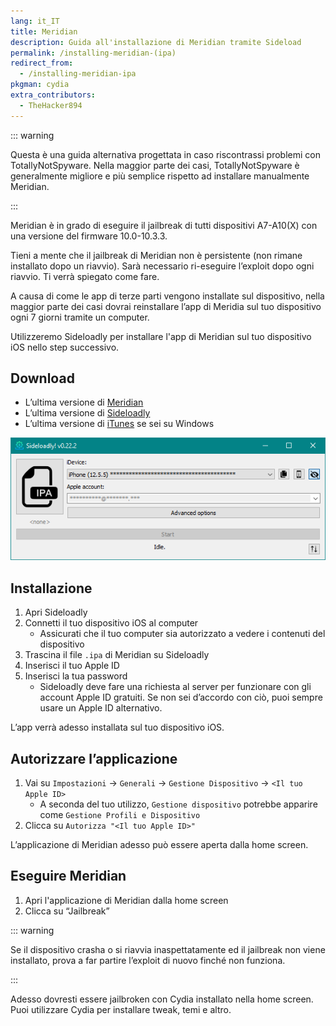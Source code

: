 ```yaml
---
lang: it_IT
title: Meridian
description: Guida all'installazione di Meridian tramite Sideload
permalink: /installing-meridian-(ipa)
redirect_from:
  - /installing-meridian-ipa
pkgman: cydia
extra_contributors:
  - TheHacker894
---
```


::: warning

Questa è una guida alternativa progettata in caso riscontrassi problemi con <router-link to="/using-tns">TotallyNotSpyware</router-link>. Nella maggior parte dei casi, TotallyNotSpyware è generalmente migliore e più semplice rispetto ad installare manualmente Meridian.

:::

Meridian è in grado di eseguire il jailbreak di tutti dispositivi A7-A10(X) con una versione del firmware 10.0-10.3.3.

Tieni a mente che il jailbreak di Meridian non <router-link to="/types-of-jailbreak/#semi-untethered-jailbreaks">è persistente</router-link> (non rimane installato dopo un riavvio). Sarà necessario ri-eseguire l’exploit dopo ogni riavvio. Ti verrà spiegato come fare.

A causa di come le app di terze parti vengono installate sul dispositivo, nella maggior parte dei casi dovrai reinstallare l’app di Meridia sul tuo dispositivo ogni 7 giorni tramite un computer.

Utilizzeremo Sideloadly per installare l'app di Meridian sul tuo dispositivo iOS nello step successivo.

## Download

- L’ultima versione di [Meridian](https://github.com/PsychoTea/MeridianJB/releases/download/v0.9-007/Meridian-v0.9-007.ipa)
- L’ultima versione di [Sideloadly](https://sideloadly.io/)
- L’ultima versione di [iTunes](https://www.apple.com/itunes/download/win32) se sei su Windows

![Uno screenshot dell’applicazione di Sideloadly (Windows)](/assets/images/sideloadly_win.png)

## Installazione

1. Apri Sideloadly
1. Connetti il tuo dispositivo iOS al computer
    - Assicurati che il tuo computer sia autorizzato a vedere i contenuti del dispositivo
1. Trascina il file `.ipa` di Meridian su Sideloadly
1. Inserisci il tuo Apple ID
1. Inserisci la tua password
    - Sideloadly deve fare una richiesta al server per funzionare con gli account Apple ID gratuiti. Se non sei d’accordo con ciò, puoi sempre usare un Apple ID alternativo.

L’app verrà adesso installata sul tuo dispositivo iOS.

## Autorizzare l’applicazione

1. Vai su `Impostazioni` -> `Generali` -> `Gestione Dispositivo` -> `<Il tuo Apple ID>`
    - A seconda del tuo utilizzo, `Gestione dispositivo` potrebbe apparire come `Gestione Profili e Dispositivo`
1. Clicca su `Autorizza "<Il tuo Apple ID>"`

L’applicazione di Meridian adesso può essere aperta dalla home screen.

## Eseguire Meridian

1. Apri l'applicazione di Meridian dalla home screen
1. Clicca su “Jailbreak”

::: warning

Se il dispositivo crasha o si riavvia inaspettatamente ed il jailbreak non viene installato, prova a far partire l’exploit di nuovo finché non funziona.

:::

Adesso dovresti essere jailbroken con Cydia installato nella home screen. Puoi utilizzare Cydia per installare <router-link to="/faq/#what-are-tweaks">tweak</router-link>, temi e altro.

